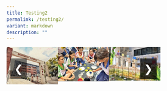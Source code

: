 ```yaml
---
title: Testing2
permalink: /testing2/
variant: markdown
description: ""
---
```

<style>
* {
margin: 0;
padding: 0;
box-sizing: border-box;
}

.slideshow-container {
width: 100%;
max-width: 600px;
margin: auto;
overflow: hidden;
position: relative;
}

.slides {
display: flex;
transition: transform 0.5s ease; /* Smooth transition for sliding */
}

.slide {
width: 100%; /* Each slide takes up 100% of the container */
height: auto;
}

.slide img {
width: 100%;
height: auto;
object-fit: cover;
}

/* Hide radio buttons */
input[type="radio"] {
display: none;
}

/* Navigation arrows */
.arrow {
position: absolute;
top: 50%;
transform: translateY(-50%);
font-size: 2em;
color: white;
background-color: rgba(0, 0, 0, 0.5);
padding: 10px;
border: none;
cursor: pointer;
z-index: 10;
}

.arrow-left {
left: 10px;
}

.arrow-right {
right: 10px;
}

/* Control the slide transition when the radio buttons are selected */
#slide1:checked ~ .slides {
transform: translateX(0);
}

#slide2:checked ~ .slides {
transform: translateX(-100%); /* Move the slides to the left */
}

#slide3:checked ~ .slides {
transform: translateX(-200%);
}

/* Disable left arrow when on the first slide */
#slide1:checked ~ .arrow-left {
pointer-events: none;
opacity: 0.3;
}

/* Disable right arrow when on the last slide */
#slide3:checked ~ .arrow-right {
pointer-events: none;
opacity: 0.3;
}
</style>


<div class="slideshow-container">

<input checked="" id="slide1" name="slide" type="radio">
<input id="slide2" name="slide" type="radio">
<input id="slide3" name="slide" type="radio">
    
 <div class="slides">
 <div class="slide"><img alt="Image 1" src="/images/School_Information.png"></div>
 <div class="slide"><img alt="Image 2" src="/images/Primary_2_resize_.png"></div>
 <div class="slide"><img alt="Image 3" src="/images/School_Ethos_.jpg"></div>
 </div>


<label class="arrow arrow-left" for="slide1">❮</label>
<label class="arrow arrow-right" for="slide2">❯</label>
<label class="arrow arrow-right" for="slide3">❯</label>
</div>